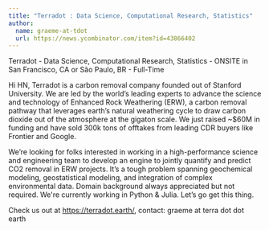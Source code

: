 ```yaml
---
title: "Terradot : Data Science, Computational Research, Statistics"
author:
  name: graeme-at-tdot
  url: https://news.ycombinator.com/item?id=43866402
---
```

Terradot - Data Science, Computational Research, Statistics  - ONSITE in San Francisco, CA or São Paulo, BR - Full-Time

Hi HN, Terradot is a carbon removal company founded out of Stanford University. We are led by the world’s leading experts to advance the science and technology of Enhanced Rock Weathering (ERW), a carbon removal pathway that leverages earth’s natural weathering cycle to draw carbon dioxide out of the atmosphere at the gigaton scale. We just raised ~$60M in funding and have sold 300k tons of offtakes from leading CDR buyers like Frontier and Google.

We’re looking for folks interested in working in a high-performance science and engineering team to develop an engine to jointly quantify and predict CO2 removal in ERW projects. It’s a tough problem spanning geochemical modeling, geostatistical modeling, and integration of complex environmental data. Domain background always appreciated but not required. We&#x27;re currently working in Python &amp; Julia. Let’s go get this thing.

Check us out at <a href="https:&#x2F;&#x2F;terradot.earth&#x2F;" rel="nofollow">https:&#x2F;&#x2F;terradot.earth&#x2F;</a>, contact: graeme at terra dot dot earth
<JobApplication />
